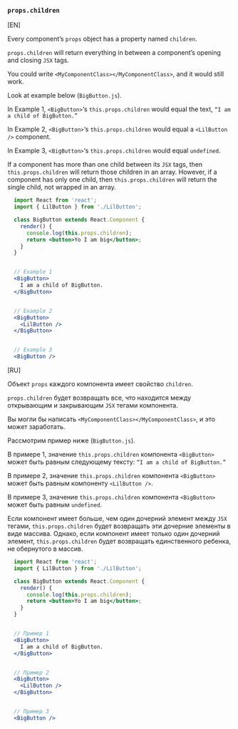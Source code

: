 ### `props.children`

[EN]

Every component’s `props` object has a property named `children`.

`props.children` will return everything in between a component’s opening and closing `JSX` tags.

You could write `<MyComponentClass></MyComponentClass>`, and it would still work.

Look at example below (`BigButton.js`). 

In Example 1, `<BigButton>`‘s `this.props.children` would equal the text, `“I am a child of BigButton.”`

In Example 2, `<BigButton>`‘s `this.props.children` would equal a `<LilButton />` component.

In Example 3, `<BigButton>`‘s `this.props.children` would equal `undefined`.

If a component has more than one child between its `JSX` tags, then `this.props.children` will return those children in an array. 
However, if a component has only one child, then `this.props.children` will return the single child, not wrapped in an array.

```jsx 
  import React from 'react';
  import { LilButton } from './LilButton';

  class BigButton extends React.Component {
    render() {
      console.log(this.props.children);
      return <button>Yo I am big</button>;
    }
  }


  // Example 1
  <BigButton>
    I am a child of BigButton.
  </BigButton>


  // Example 2
  <BigButton>
    <LilButton />
  </BigButton>


  // Example 3
  <BigButton />
```

[RU]

Объект `props` каждого компонента имеет свойство `children`.

`props.children` будет возвращать все, что находится между открывающим и закрывающим `JSX` тегами компонента.

Вы могли бы написать `<MyComponentClass></MyComponentClass>`, и это может заработать.

Рассмотрим пример ниже (`BigButton.js`). 

В примере 1, значение `this.props.children` компонента `<BigButton>` может быть равным следующему тексту: `“I am a child of BigButton.”`

В примере 2, значение `this.props.children` компонента `<BigButton>` может быть равным компоненту `<LilButton />`.

В примере 3, значение `this.props.children` компонента `<BigButton>` может быть равным  `undefined`.

Если компонент имеет больше, чем один дочерний элемент между `JSX` тегами, `this.props.children` будет возвращать эти дочерние элементы в виде массива. 
Однако, если компонент имеет только один дочерний элемент, `this.props.children` будет возвращать единственного ребенка, не обернутого в массив.

```jsx 
  import React from 'react';
  import { LilButton } from './LilButton';

  class BigButton extends React.Component {
    render() {
      console.log(this.props.children);
      return <button>Yo I am big</button>;
    }
  }


  // Пример 1
  <BigButton>
    I am a child of BigButton.
  </BigButton>


  // Пример 2
  <BigButton>
    <LilButton />
  </BigButton>


  // Пример 3
  <BigButton />
```
